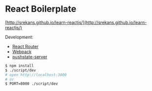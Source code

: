React Boilerplate
=================
[http://srekans.github.io/learn-reactjs/](http://srekans.github.io/learn-reactjs/)


Development:

- [React Router](https://github.com/rackt/react-router)
- [Webpack](http://webpack.github.io/)
- [pushstate-server](https://github.com/scottcorgan/pushstate-server)

```sh
$ npm install
$ ./script/dev
# open http://localhost:3000
# or
$ PORT=8000 ./script/dev
```

